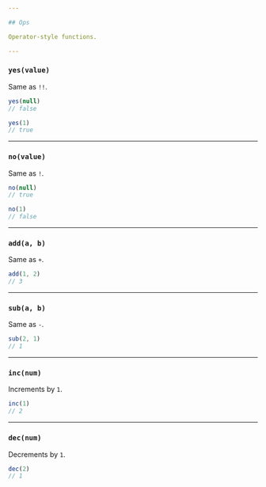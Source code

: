 ```yaml
---

## Ops

Operator-style functions.

---
```


### `yes(value)`

Same as `!!`.

```js
yes(null)
// false

yes(1)
// true
```

---

### `no(value)`

Same as `!`.

```js
no(null)
// true

no(1)
// false
```

---

### `add(a, b)`

Same as `+`.

```js
add(1, 2)
// 3
```

---

### `sub(a, b)`

Same as `-`.

```js
sub(2, 1)
// 1
```

---

### `inc(num)`

Increments by `1`.

```js
inc(1)
// 2
```

---

### `dec(num)`

Decrements by `1`.

```js
dec(2)
// 1
```

